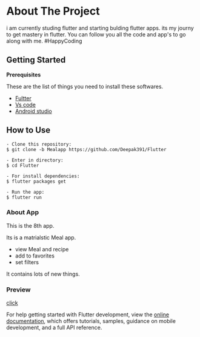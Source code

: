 # About The Project

i am currently studing flutter and starting bulding flutter apps. 
its my journy to get mastery in flutter. You can follow you all the code and app's 
to go along with me. 
#HappyCoding 

## Getting Started

 **Prerequisites**

 These are the list of things you need to install these softwares.
 
 * [Fultter](http://flutter.dev/)
 * [Vs code](https://code.visualstudio.com/)
 * [Android studio](https://developer.android.com/studio)
 
 ## How to Use 

```
- Clone this repository:
$ git clone -b Mealapp https://github.com/Deepak391/Flutter

- Enter in directory:
$ cd Flutter

- For install dependencies:
$ flutter packages get

- Run the app: 
$ flutter run 
```
 
 ### About App
 
 This is the 8th app.
 
 Its is a matrialstic Meal app.

 * view Meal and recipe
 * add to favorites 
 * set filters
  
 It contains lots of new things.  
 
 ### Preview
 
 [click](https://i.imgur.com/hOikkOn.gif)
 

 
For help getting started with Flutter development, view the
[online documentation](https://docs.flutter.dev/), which offers tutorials,
samples, guidance on mobile development, and a full API reference.
